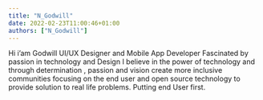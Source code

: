 ```yaml
---
title: "N_Godwill"
date: 2022-02-23T11:00:46+01:00
authors: ["N_Godwill"]
---
```

Hi i’am Godwill
UI/UX Designer and Mobile App Developer
Fascinated by passion in technology and Design
I believe in the power of technology and through determination , passion and vision create more inclusive communities focusing on the end user and open source technology to provide solution to real life problems. 
Putting end User first.

